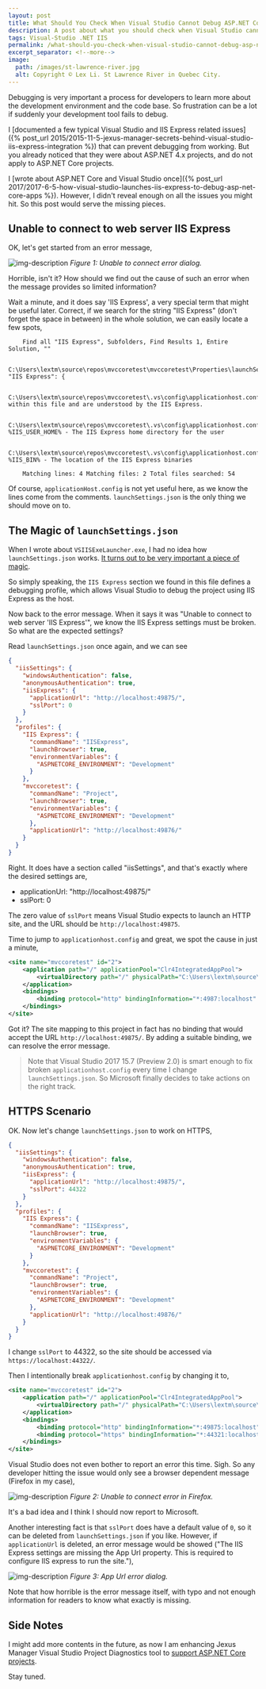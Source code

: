 ```yaml
---
layout: post
title: What Should You Check When Visual Studio Cannot Debug ASP.NET Core Projects
description: A post about what you should check when Visual Studio cannot debug ASP.NET Core projects.
tags: Visual-Studio .NET IIS
permalink: /what-should-you-check-when-visual-studio-cannot-debug-asp-net-core-projects-4b5db8c5e129
excerpt_separator: <!--more-->
image:
  path: /images/st-lawrence-river.jpg
  alt: Copyright © Lex Li. St Lawrence River in Quebec City.
---
```


Debugging is very important a process for developers to learn more about the development environment and the code base. So frustration can be a lot if suddenly your development tool fails to debug.

I [documented a few typical Visual Studio and IIS Express related issues]({% post_url 2015/2015-11-5-jexus-manager-secrets-behind-visual-studio-iis-express-integration %}) that can prevent debugging from working. But you already noticed that they were about ASP.NET 4.x projects, and do not apply to ASP.NET Core projects.

I [wrote about ASP.NET Core and Visual Studio once]({% post_url 2017/2017-6-5-how-visual-studio-launches-iis-express-to-debug-asp-net-core-apps %}). However, I didn't reveal enough on all the issues you might hit. So this post would serve the missing pieces.

<!--more-->

## Unable to connect to web server IIS Express

OK, let's get started from an error message,

![img-description](/images/unable-to-connect.png)
_Figure 1: Unable to connect error dialog._

Horrible, isn't it? How should we find out the cause of such an error when the message provides so limited information?

Wait a minute, and it does say 'IIS Express', a very special term that might be useful later. Correct, if we search for the string "IIS Express" (don't forget the space in between) in the whole solution, we can easily locate a few spots,

```text
    Find all "IIS Express", Subfolders, Find Results 1, Entire Solution, ""

    C:\Users\lextm\source\repos\mvccoretest\mvccoretest\Properties\launchSettings.json(11): "IIS Express": {

    C:\Users\lextm\source\repos\mvccoretest\.vs\config\applicationhost.config(12): within this file and are understood by the IIS Express.

    C:\Users\lextm\source\repos\mvccoretest\.vs\config\applicationhost.config(14): %IIS_USER_HOME% - The IIS Express home directory for the user

    C:\Users\lextm\source\repos\mvccoretest\.vs\config\applicationhost.config(16): %IIS_BIN% - The location of the IIS Express binaries

    Matching lines: 4 Matching files: 2 Total files searched: 54
```

Of course, `applicationHost.config` is not yet useful here, as we know the lines come from the comments. `launchSettings.json` is the only thing we should move on to.

## The Magic of `launchSettings.json`

When I wrote about `VSIISExeLauncher.exe`, I had no idea how `launchSettings.json` works. [It turns out to be very important a piece of magic](https://docs.microsoft.com/aspnet/core/fundamentals/environments).

So simply speaking, the `IIS Express` section we found in this file defines a debugging profile, which allows Visual Studio to debug the project using IIS Express as the host.

Now back to the error message. When it says it was "Unable to connect to web server 'IIS Express'", we know the IIS Express settings must be broken. So what are the expected settings?

Read `launchSettings.json` once again, and we can see

```json
{
  "iisSettings": {
    "windowsAuthentication": false,
    "anonymousAuthentication": true,
    "iisExpress": {
      "applicationUrl": "http://localhost:49875/",
      "sslPort": 0
    }
  },
  "profiles": {
    "IIS Express": {
      "commandName": "IISExpress",
      "launchBrowser": true,
      "environmentVariables": {
        "ASPNETCORE_ENVIRONMENT": "Development"
      }
    },
    "mvccoretest": {
      "commandName": "Project",
      "launchBrowser": true,
      "environmentVariables": {
        "ASPNETCORE_ENVIRONMENT": "Development"
      },
      "applicationUrl": "http://localhost:49876/"
    }
  }
}
```

Right. It does have a section called "iisSettings", and that's exactly where the desired settings are,

- applicationUrl: "http://localhost:49875/"
- sslPort: 0

The zero value of `sslPort` means Visual Studio expects to launch an HTTP site, and the URL should be `http://localhost:49875`.

Time to jump to `applicationhost.config` and great, we spot the cause in just a minute,

```xml
<site name="mvccoretest" id="2">
    <application path="/" applicationPool="Clr4IntegratedAppPool">
        <virtualDirectory path="/" physicalPath="C:\Users\lextm\source\repos\mvccoretest\mvccoretest" />
    </application>
    <bindings>
        <binding protocol="http" bindingInformation="*:4987:localhost" />
    </bindings>
</site>
```

Got it? The site mapping to this project in fact has no binding that would accept the URL `http://localhost:49875/`. By adding a suitable binding, we can resolve the error message.

> Note that Visual Studio 2017 15.7 (Preview 2.0) is smart enough to fix broken `applicationhost.config` every time I change `launchSettings.json`. So Microsoft finally decides to take actions on the right track.

## HTTPS Scenario

OK. Now let's change `launchSettings.json` to work on HTTPS,

```json
{
  "iisSettings": {
    "windowsAuthentication": false,
    "anonymousAuthentication": true,
    "iisExpress": {
      "applicationUrl": "http://localhost:49875/",
      "sslPort": 44322
    }
  },
  "profiles": {
    "IIS Express": {
      "commandName": "IISExpress",
      "launchBrowser": true,
      "environmentVariables": {
        "ASPNETCORE_ENVIRONMENT": "Development"
      }
    },
    "mvccoretest": {
      "commandName": "Project",
      "launchBrowser": true,
      "environmentVariables": {
        "ASPNETCORE_ENVIRONMENT": "Development"
      },
      "applicationUrl": "http://localhost:49876/"
    }
  }
}
```

I change `sslPort` to 44322, so the site should be accessed via `https://localhost:44322/`.

Then I intentionally break `applicationhost.config` by changing it to,

```xml
<site name="mvccoretest" id="2">
    <application path="/" applicationPool="Clr4IntegratedAppPool">
        <virtualDirectory path="/" physicalPath="C:\Users\lextm\source\repos\mvccoretest\mvccoretest" />
    </application>
    <bindings>
        <binding protocol="http" bindingInformation="*:49875:localhost" />
        <binding protocol="https" bindingInformation="*:44321:localhost" />
    </bindings>
</site>
```

Visual Studio does not even bother to report an error this time. Sigh. So any developer hitting the issue would only see a browser dependent message (Firefox in my case),

![img-description](/images/firefox-error.png)
_Figure 2: Unable to connect error in Firefox._

It's a bad idea and I think I should now report to Microsoft.

Another interesting fact is that `sslPort` does have a default value of `0`, so it can be deleted from `launchSettings.json` if you like. However, if `applicationUrl` is deleted, an error message would be showed ("The IIS Express settings are missing the App Url property. This is required to configure IIS express to run the site."),

![img-description](/images/app-url-error.png)
_Figure 3: App Url error dialog._

Note that how horrible is the error message itself, with typo and not enough information for readers to know what exactly is missing.

## Side Notes

I might add more contents in the future, as now I am enhancing Jexus Manager Visual Studio Project Diagnostics tool to [support ASP.NET Core projects](https://docs.jexusmanager.com/tutorials/vs-diagnostics.html).

Stay tuned.
